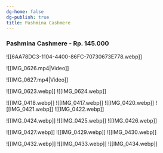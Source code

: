 ```yaml
---
dg-home: false
dg-publish: true
title: Pashmina Cashmere
---
```

### Pashmina Cashmere - Rp. 145.000
![[6AA78DC3-1104-4400-86FC-70730673E778.webp]]

![[IMG_0626.mp4|Video]]

![[IMG_0627.mp4|Video]]

![[IMG_0623.webp]]
![[IMG_0624.webp]]

![[IMG_0418.webp]]
![[IMG_0417.webp]]
![[IMG_0420.webp]]
![[IMG_0421.webp]]
![[IMG_0422.webp]]

![[IMG_0424.webp]]
![[IMG_0425.webp]]
![[IMG_0426.webp]]

![[IMG_0427.webp]]
![[IMG_0429.webp]]
![[IMG_0430.webp]]

![[IMG_0432.webp]]
![[IMG_0433.webp]]
![[IMG_0434.webp]]

